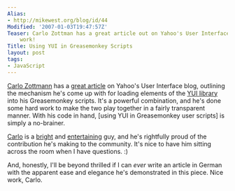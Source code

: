 ```yaml
---
Alias:
- http://mikewest.org/blog/id/44
Modified: '2007-01-03T19:47:57Z'
Teaser: Carlo Zottman has a great article out on Yahoo's User Interface blog.  Nice
    work!
Title: Using YUI in Greasemonkey Scripts
layout: post
tags:
- JavaScript
---
```

[Carlo Zottmann][carlo] has a [great article][article] on Yahoo's User Interface blog, outlining the mechanism he's come up with for loading elements of the [YUI library][yui] into his Greasemonkey scripts.  It's a powerful combination, and he's done some hard work to make the two play together in a fairly transparent manner.  With his code in hand, [using YUI in Greasemonkey user scripts] is simply a no-brainer.

[Carlo][] is a [bright][] and [entertaining][] guy, and he's rightfully proud of the contribution he's making to the community.  It's nice to have him sitting across the room when I have questions.  :)

And, honestly, I'll be beyond thrilled if I can _ever_ write an article in German with the apparent ease and elegance he's demonstrated in this piece.  Nice work, Carlo.  

[carlo]: http://carlo.zottmann.org/ "Carlo Zottmann"
[article]: http://yuiblog.com/blog/2007/01/03/yui-greasemonkey/ "Yahoo! User Interface Blog: 'Using YUI in Greasemonkey Scripts'"
[yui]: http://developer.yahoo.com/yui/ "Yahoo! UI Library"
[bright]: http://flickr.com/photos/mikewest/303440851/ "Carlo's a deep thinker"
[entertaining]: http://flickr.com/photos/mikewest/322188106/ "We work (very) closely together in the Munich office."